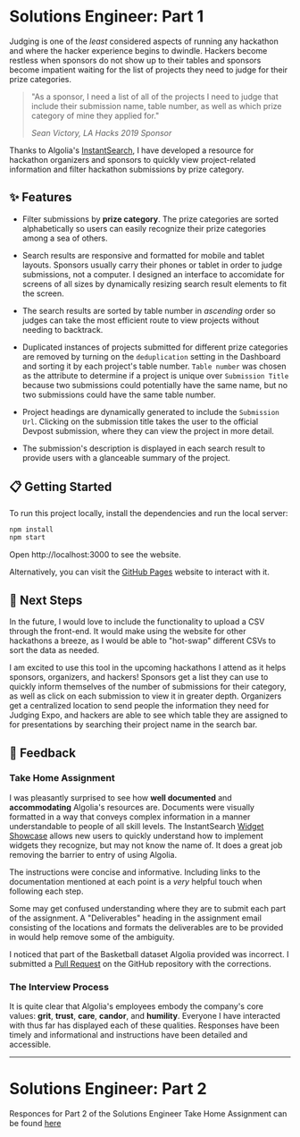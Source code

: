 # Solutions Engineer: Part 1

Judging is one of the *least* considered aspects of running any hackathon and where the hacker experience begins to dwindle. Hackers become restless when sponsors do not show up to their tables and sponsors become impatient waiting for the list of projects they need to judge for their prize categories.

> "As a sponsor, I need a list of all of the projects I need to judge that include their submission name, table number, as well as which prize category of mine they applied for."
>
> *Sean Victory, LA Hacks 2019 Sponsor*

Thanks to Algolia's [InstantSearch](https://www.algolia.com/products/instantsearch/), I have developed a resource for hackathon organizers and sponsors to quickly view project-related information and filter hackathon submissions by prize category.

## ✨ Features

* Filter submissions by **prize category**. The prize categories are sorted alphabetically so users can easily recognize their prize categories among a sea of others.

* Search results are responsive and formatted for mobile and tablet layouts. Sponsors usually carry their phones or tablet in order to judge submissions, not a computer. I designed an interface to accomidate for screens of all sizes by dynamically resizing search result elements to fit the screen.

* The search results are sorted by table number in *ascending* order so judges can take the most efficient route to view projects without needing to backtrack.

* Duplicated instances of projects submitted for different prize categories are removed by turning on the `deduplication` setting in the Dashboard and sorting it by each project's table number. `Table number` was chosen as the attribute to determine if a project is unique over `Submission Title` because two submissions could potentially have the same name, but no two submissions could have the same table number.

* Project headings are dynamically generated to include the `Submission Url`. Clicking on the submission title takes the user to the official Devpost submission, where they can view the project in more detail.

* The submission's description is displayed in each search result to provide users with a glanceable summary of the project.


## 📋 Getting Started

To run this project locally, install the dependencies and run the local server:

```sh
npm install
npm start
```

Open http://localhost:3000 to see the website.

Alternatively, you can visit the [GitHub Pages](https://seanvictory.github.io/algolia-solutions-engineer-responces/) website to interact with it.

## 💭 Next Steps

In the future, I would love to include the functionality to upload a CSV through the front-end. It would make using the website for other hackathons a breeze, as I would be able to "hot-swap" different CSVs to sort the data as needed.

I am excited to use this tool in the upcoming hackathons I attend as it helps sponsors, organizers, and hackers! Sponsors get a list they can use to quickly inform themselves of the number of submissions for their category, as well as click on each submission to view it in greater depth. Organizers get a centralized location to send people the information they need for Judging Expo, and hackers are able to see which table they are assigned to for presentations by searching their project name in the search bar.

## 📝 Feedback

### Take Home Assignment

I was pleasantly surprised to see how **well documented** and **accommodating** Algolia's resources are. Documents were visually formatted in a way that conveys complex information in a manner understandable to people of all skill levels. The InstantSearch [Widget Showcase](https://www.algolia.com/doc/guides/building-search-ui/widgets/showcase/js/) allows new users to quickly understand how to implement widgets they recognize, but may not know the name of. It does a great job removing the barrier to entry of using Algolia.

The instructions were concise and informative. Including links to the documentation mentioned at each point is a *very* helpful touch when following each step.

Some may get confused understanding where they are to submit each part of the assignment. A "Deliverables" heading in the assignment email consisting of the locations and formats the deliverables are to be provided in would help remove some of the ambiguity.

I noticed that part of the Basketball dataset Algolia provided was incorrect. I submitted a [Pull Request](https://github.com/algolia/datasets/pull/7) on the GitHub repository with the corrections.

### The Interview Process

It is quite clear that Algolia's employees embody the company's core values: **grit**, **trust**, **care**, **candor**, and **humility**. Everyone I have interacted with thus far has displayed each of these qualities. Responses have been timely and informational and instructions have been detailed and accessible.

---

# Solutions Engineer: Part 2

Responces for Part 2 of the Solutions Engineer Take Home Assignment can be found [here](https://github.com/seanvictory/algolia-solutions-engineer-responces/blob/master/Part2-responces.md)
